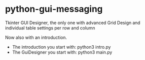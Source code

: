 # python-gui-messaging
Tkinter GUI Designer, the only one with advanced Grid Design
and individual table settings per row and column

Now also with an introduction.

- The introduction you start with: python3 intro.py
- The GuiDesigner you start with: python3 main.py

